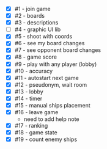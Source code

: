 - [x] #1 - join game
- [x] #2 - boards
- [x] #3 - descriptions
- [ ] #4 - graphic UI lib
- [x] #5 - shoot with coords
- [x] #6 - see my board changes
- [x] #7 - see opponent board changes
- [x] #8 - game score
- [x] #9 - play with any player (lobby)
- [x] #10 - accuracy
- [x] #11 - autostart next game
- [x] #12 - pseudonym, wait room
- [x] #13 - lobby
- [x] #14 - timer
- [x] #15 - manual ships placement
- [x] #16 - leave game
    - need to add help note
- [x] #17 - ranking
- [x] #18 - game state
- [x] #19 - count enemy ships
